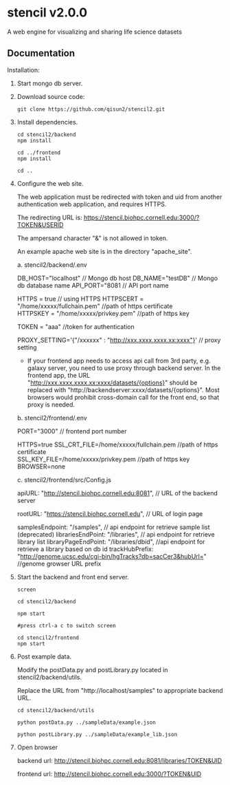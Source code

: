 # stencil v2.0.0
A web engine for visualizing and sharing life science datasets

## Documentation

Installation:

1. Start mongo db server.
   
2. Download source code: 

   ```
   git clone https://github.com/qisun2/stencil2.git
   ```

3. Install dependencies.

   ```
   cd stencil2/backend
   npm install
   
   cd ../frontend
   npm install
   
   cd ..
   ```

4. Configure the web site.

   The web application must be redirected with token and uid from another authentication web application, and requires HTTPS. 

   The redirecting URL is: https://stencil.biohpc.cornell.edu:3000/?TOKEN&USERID
   
   The ampersand character "&" is not allowed in token. 

   An example apache web site is in the directory "apache_site".

   a. stencil2/backend/.env

   DB_HOST="localhost" // Mongo db host
DB_NAME="testDB"    // Mongo db database name
   API_PORT="8081          // API port name

   HTTPS = true                // using HTTPS
HTTPSCERT = "/home/xxxxx/fullchain.pem" //path of https certificate   
   HTTPSKEY = "/home/xxxxx/privkey.pem"  //path of https key
   
   TOKEN = "aaa"              //token for authentication
   
   PROXY_SETTING='{"/xxxxxx" : "http://xxx.xxxx.xxxx.xx:xxxx"}'   // proxy setting
   
   * If your frontend app needs to access api call from 3rd party, e.g. galaxy server, you need to use proxy  through backend server. In the frontend app, the URL "http://xxx.xxxx.xxxx.xx:xxxx/datasets/{options}" should be replaced with "http://backendserver:xxxx/datasets/{options}". Most browsers would prohibit cross-domain call for the front end, so that proxy is needed.
   
   
   
   b. stencil2/frontend/.env
   
   PORT="3000"             // frontend port number
   
   HTTPS=true
   SSL_CRT_FILE=/home/xxxxx/fullchain.pem //path of https certificate   
   SSL_KEY_FILE=/home/xxxxx/privkey.pem //path of https key
   BROWSER=none
   
   
   
   c. stencil2/frontend/src/Config.js
   
   apiURL: "http://stencil.biohpc.cornell.edu:8081",    // URL of the backend server
   
   rootURL: "https://stencil.biohpc.cornell.edu",   // URL of login page 
   
   samplesEndpoint: "/samples",       // api endpoint for retrieve sample list (deprecated)
   librariesEndPoint: "/libraries",		// api endpoint for retrieve library list
   libraryPageEndPoint: "/libraries/dbid",   //api endpoint for retrieve a library based on db id
   trackHubPrefix: "http://genome.ucsc.edu/cgi-bin/hgTracks?db=sacCer3&hubUrl=" //genome growser URL prefix


3. Start the backend and front end server.

   ```
   screen
   
   cd stencil2/backend
   
   npm start
   
   #press ctrl-a c to switch screen
   
   cd stencil2/frontend
   npm start
   ```

4. Post example data.

   Modify the postData.py and postLibrary.py located in stencil2/backend/utils.

   Replace the URL from "http://localhost/samples" to appropriate backend URL.

   ```
   cd stencil2/backend/utils
   
   python postData.py ../sampleData/example.json
   
   python postLibrary.py ../sampleData/example_lib.json
   ```

   

   

5. Open browser

   backend url:  http://stencil.biohpc.cornell.edu:8081/libraries/TOKEN&UID

   frontend url: http://stencil.biohpc.cornell.edu:3000/?TOKEN&UID